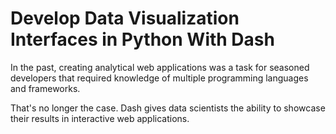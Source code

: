 # Develop Data Visualization Interfaces in Python With Dash

In the past, creating analytical web applications was a task for seasoned developers that required knowledge of multiple programming languages and frameworks. 

That's no longer the case. Dash gives data scientists the ability to showcase their results in interactive web applications.

